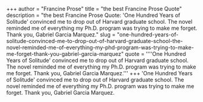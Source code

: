 +++
author = "Francine Prose"
title = "the best Francine Prose Quote"
description = "the best Francine Prose Quote: 'One Hundred Years of Solitude' convinced me to drop out of Harvard graduate school. The novel reminded me of everything my Ph.D. program was trying to make me forget. Thank you, Gabriel Garcia Marquez."
slug = "one-hundred-years-of-solitude-convinced-me-to-drop-out-of-harvard-graduate-school-the-novel-reminded-me-of-everything-my-phd-program-was-trying-to-make-me-forget-thank-you-gabriel-garcia-marquez"
quote = ''''One Hundred Years of Solitude' convinced me to drop out of Harvard graduate school. The novel reminded me of everything my Ph.D. program was trying to make me forget. Thank you, Gabriel Garcia Marquez.'''
+++
'One Hundred Years of Solitude' convinced me to drop out of Harvard graduate school. The novel reminded me of everything my Ph.D. program was trying to make me forget. Thank you, Gabriel Garcia Marquez.

